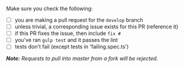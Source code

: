 Make sure you check the following: 
* [ ] you are making a pull request for the `develop` branch
* [ ] unless trivial, a corresponding issue exists for this PR (reference it)
* [ ] if this PR fixes the issue, then include `fix #`
* [ ] you've ran `gulp test` and it passes the lint
* [ ] tests don't fail (except tests in 'failing.spec.ts')

***Note:** Requests to pull into master from a fork will be rejected.*